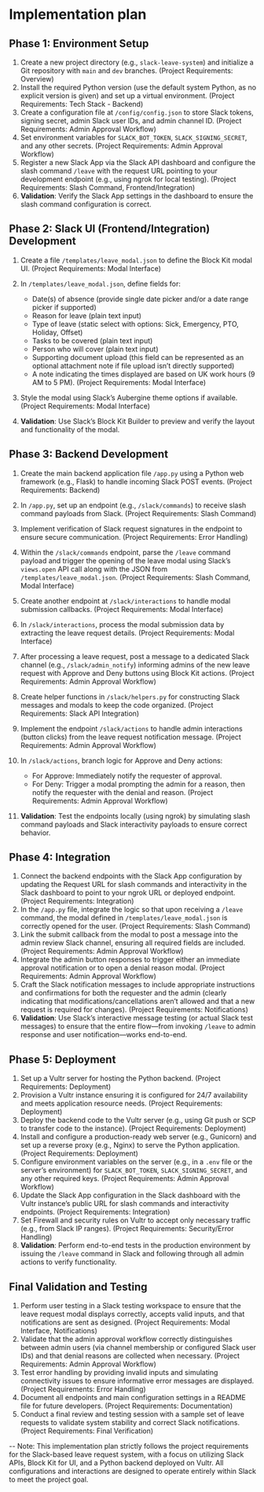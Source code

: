 # Implementation plan

## Phase 1: Environment Setup

1.  Create a new project directory (e.g., `slack-leave-system`) and initialize a Git repository with `main` and `dev` branches. (Project Requirements: Overview)
2.  Install the required Python version (use the default system Python, as no explicit version is given) and set up a virtual environment. (Project Requirements: Tech Stack - Backend)
3.  Create a configuration file at `/config/config.json` to store Slack tokens, signing secret, admin Slack user IDs, and admin channel ID. (Project Requirements: Admin Approval Workflow)
4.  Set environment variables for `SLACK_BOT_TOKEN`, `SLACK_SIGNING_SECRET`, and any other secrets. (Project Requirements: Admin Approval Workflow)
5.  Register a new Slack App via the Slack API dashboard and configure the slash command `/leave` with the request URL pointing to your development endpoint (e.g., using ngrok for local testing). (Project Requirements: Slash Command, Frontend/Integration)
6.  **Validation**: Verify the Slack App settings in the dashboard to ensure the slash command configuration is correct.

## Phase 2: Slack UI (Frontend/Integration) Development

1.  Create a file `/templates/leave_modal.json` to define the Block Kit modal UI. (Project Requirements: Modal Interface)

2.  In `/templates/leave_modal.json`, define fields for:

    *   Date(s) of absence (provide single date picker and/or a date range picker if supported)
    *   Reason for leave (plain text input)
    *   Type of leave (static select with options: Sick, Emergency, PTO, Holiday, Offset)
    *   Tasks to be covered (plain text input)
    *   Person who will cover (plain text input)
    *   Supporting document upload (this field can be represented as an optional attachment note if file upload isn’t directly supported)
    *   A note indicating the times displayed are based on UK work hours (9 AM to 5 PM). (Project Requirements: Modal Interface)

3.  Style the modal using Slack’s Aubergine theme options if available. (Project Requirements: Modal Interface)

4.  **Validation**: Use Slack’s Block Kit Builder to preview and verify the layout and functionality of the modal.

## Phase 3: Backend Development

1.  Create the main backend application file `/app.py` using a Python web framework (e.g., Flask) to handle incoming Slack POST events. (Project Requirements: Backend)

2.  In `/app.py`, set up an endpoint (e.g., `/slack/commands`) to receive slash command payloads from Slack. (Project Requirements: Slash Command)

3.  Implement verification of Slack request signatures in the endpoint to ensure secure communication. (Project Requirements: Error Handling)

4.  Within the `/slack/commands` endpoint, parse the `/leave` command payload and trigger the opening of the leave modal using Slack’s `views.open` API call along with the JSON from `/templates/leave_modal.json`. (Project Requirements: Slash Command, Modal Interface)

5.  Create another endpoint at `/slack/interactions` to handle modal submission callbacks. (Project Requirements: Modal Interface)

6.  In `/slack/interactions`, process the modal submission data by extracting the leave request details. (Project Requirements: Modal Interface)

7.  After processing a leave request, post a message to a dedicated Slack channel (e.g., `/slack/admin_notify`) informing admins of the new leave request with Approve and Deny buttons using Block Kit actions. (Project Requirements: Admin Approval Workflow)

8.  Create helper functions in `/slack/helpers.py` for constructing Slack messages and modals to keep the code organized. (Project Requirements: Slack API Integration)

9.  Implement the endpoint `/slack/actions` to handle admin interactions (button clicks) from the leave request notification message. (Project Requirements: Admin Approval Workflow)

10. In `/slack/actions`, branch logic for Approve and Deny actions:

    *   For Approve: Immediately notify the requester of approval.
    *   For Deny: Trigger a modal prompting the admin for a reason, then notify the requester with the denial and reason. (Project Requirements: Admin Approval Workflow)

11. **Validation**: Test the endpoints locally (using ngrok) by simulating slash command payloads and Slack interactivity payloads to ensure correct behavior.

## Phase 4: Integration

1.  Connect the backend endpoints with the Slack App configuration by updating the Request URL for slash commands and interactivity in the Slack dashboard to point to your ngrok URL or deployed endpoint. (Project Requirements: Integration)
2.  In the `/app.py` file, integrate the logic so that upon receiving a `/leave` command, the modal defined in `/templates/leave_modal.json` is correctly opened for the user. (Project Requirements: Slash Command)
3.  Link the submit callback from the modal to post a message into the admin review Slack channel, ensuring all required fields are included. (Project Requirements: Admin Approval Workflow)
4.  Integrate the admin button responses to trigger either an immediate approval notification or to open a denial reason modal. (Project Requirements: Admin Approval Workflow)
5.  Craft the Slack notification messages to include appropriate instructions and confirmations for both the requester and the admin (clearly indicating that modifications/cancellations aren’t allowed and that a new request is required for changes). (Project Requirements: Notifications)
6.  **Validation**: Use Slack’s interactive message testing (or actual Slack test messages) to ensure that the entire flow—from invoking `/leave` to admin response and user notification—works end-to-end.

## Phase 5: Deployment

1.  Set up a Vultr server for hosting the Python backend. (Project Requirements: Deployment)
2.  Provision a Vultr instance ensuring it is configured for 24/7 availability and meets application resource needs. (Project Requirements: Deployment)
3.  Deploy the backend code to the Vultr server (e.g., using Git push or SCP to transfer code to the instance). (Project Requirements: Deployment)
4.  Install and configure a production-ready web server (e.g., Gunicorn) and set up a reverse proxy (e.g., Nginx) to serve the Python application. (Project Requirements: Deployment)
5.  Configure environment variables on the server (e.g., in a `.env` file or the server’s environment) for `SLACK_BOT_TOKEN`, `SLACK_SIGNING_SECRET`, and any other required keys. (Project Requirements: Admin Approval Workflow)
6.  Update the Slack App configuration in the Slack dashboard with the Vultr instance’s public URL for slash commands and interactivity endpoints. (Project Requirements: Integration)
7.  Set Firewall and security rules on Vultr to accept only necessary traffic (e.g., from Slack IP ranges). (Project Requirements: Security/Error Handling)
8.  **Validation**: Perform end-to-end tests in the production environment by issuing the `/leave` command in Slack and following through all admin actions to verify functionality.

## Final Validation and Testing

1.  Perform user testing in a Slack testing workspace to ensure that the leave request modal displays correctly, accepts valid inputs, and that notifications are sent as designed. (Project Requirements: Modal Interface, Notifications)
2.  Validate that the admin approval workflow correctly distinguishes between admin users (via channel membership or configured Slack user IDs) and that denial reasons are collected when necessary. (Project Requirements: Admin Approval Workflow)
3.  Test error handling by providing invalid inputs and simulating connectivity issues to ensure informative error messages are displayed. (Project Requirements: Error Handling)
4.  Document all endpoints and main configuration settings in a README file for future developers. (Project Requirements: Documentation)
5.  Conduct a final review and testing session with a sample set of leave requests to validate system stability and correct Slack notifications. (Project Requirements: Final Verification)

-- Note: This implementation plan strictly follows the project requirements for the Slack-based leave request system, with a focus on utilizing Slack APIs, Block Kit for UI, and a Python backend deployed on Vultr. All configurations and interactions are designed to operate entirely within Slack to meet the project goal.
